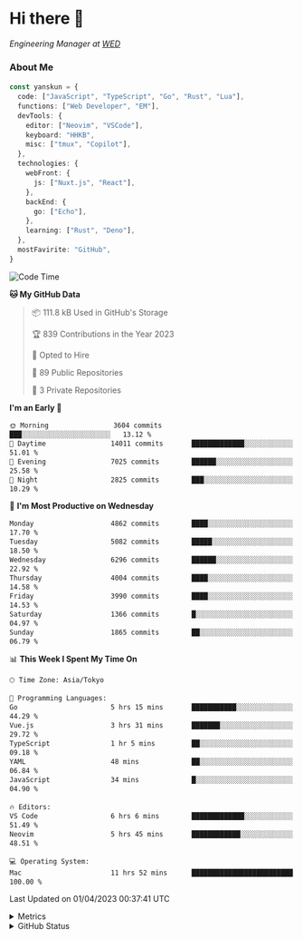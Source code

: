 # Hi there&nbsp;:wave:

<!-- ![Alt text](https://spotify-recently-played-readme.vercel.app/api?user=31kynbuubkiu3r4qh4hjuaglhfay) -->

_Engineering Manager at [WED](https://github.com/wedinc)_

### About Me

```ts
const yanskun = {
  code: ["JavaScript", "TypeScript", "Go", "Rust", "Lua"],
  functions: ["Web Developer", "EM"],
  devTools: {
    editor: ["Neovim", "VSCode"],
    keyboard: "HHKB",
    misc: ["tmux", "Copilot"],
  },
  technologies: {
    webFront: {
      js: ["Nuxt.js", "React"],
    },
    backEnd: {
      go: ["Echo"],
    },
    learning: ["Rust", "Deno"],
  },
  mostFavirite: "GitHub",
}
```

<!--START_SECTION:waka-->
![Code Time](http://img.shields.io/badge/Code%20Time-241%20hrs%2024%20mins-blue)

**🐱 My GitHub Data** 

> 📦 111.8 kB Used in GitHub's Storage 
 > 
> 🏆 839 Contributions in the Year 2023
 > 
> 💼 Opted to Hire
 > 
> 📜 89 Public Repositories 
 > 
> 🔑 3 Private Repositories 
 > 
**I'm an Early 🐤** 

```text
🌞 Morning                3604 commits        ███░░░░░░░░░░░░░░░░░░░░░░   13.12 % 
🌆 Daytime                14011 commits       █████████████░░░░░░░░░░░░   51.01 % 
🌃 Evening                7025 commits        ██████░░░░░░░░░░░░░░░░░░░   25.58 % 
🌙 Night                  2825 commits        ███░░░░░░░░░░░░░░░░░░░░░░   10.29 % 
```
📅 **I'm Most Productive on Wednesday** 

```text
Monday                   4862 commits        ████░░░░░░░░░░░░░░░░░░░░░   17.70 % 
Tuesday                  5082 commits        █████░░░░░░░░░░░░░░░░░░░░   18.50 % 
Wednesday                6296 commits        ██████░░░░░░░░░░░░░░░░░░░   22.92 % 
Thursday                 4004 commits        ████░░░░░░░░░░░░░░░░░░░░░   14.58 % 
Friday                   3990 commits        ████░░░░░░░░░░░░░░░░░░░░░   14.53 % 
Saturday                 1366 commits        █░░░░░░░░░░░░░░░░░░░░░░░░   04.97 % 
Sunday                   1865 commits        ██░░░░░░░░░░░░░░░░░░░░░░░   06.79 % 
```


📊 **This Week I Spent My Time On** 

```text
🕑︎ Time Zone: Asia/Tokyo

💬 Programming Languages: 
Go                       5 hrs 15 mins       ███████████░░░░░░░░░░░░░░   44.29 % 
Vue.js                   3 hrs 31 mins       ███████░░░░░░░░░░░░░░░░░░   29.72 % 
TypeScript               1 hr 5 mins         ██░░░░░░░░░░░░░░░░░░░░░░░   09.18 % 
YAML                     48 mins             ██░░░░░░░░░░░░░░░░░░░░░░░   06.84 % 
JavaScript               34 mins             █░░░░░░░░░░░░░░░░░░░░░░░░   04.90 % 

🔥 Editors: 
VS Code                  6 hrs 6 mins        █████████████░░░░░░░░░░░░   51.49 % 
Neovim                   5 hrs 45 mins       ████████████░░░░░░░░░░░░░   48.51 % 

💻 Operating System: 
Mac                      11 hrs 52 mins      █████████████████████████   100.00 % 
```


 Last Updated on 01/04/2023 00:37:41 UTC
<!--END_SECTION:waka-->

<details>
  <summary>Metrics</summary>
  <img src="https://github.com/yanskun/yanskun/blob/main/github-metrics.svg" alt="Metrics">
</details>

<details>
  <summary>GitHub Status</summary>
  <picture>
    <source media="(prefers-color-scheme: dark)" srcset="https://raw.githubusercontent.com/yanskun/yanskun/master/profile-summary-card-output/nord_dark/0-profile-details.svg">
   <img src="https://raw.githubusercontent.com/yanskun/yanskun/master/profile-summary-card-output/default/0-profile-details.svg">
  </picture>
  <br>
  <picture>
    <source media="(prefers-color-scheme: dark)" srcset="https://raw.githubusercontent.com/yanskun/yanskun/master/profile-summary-card-output/nord_dark/1-repos-per-language.svg">
   <img src="https://raw.githubusercontent.com/yanskun/yanskun/master/profile-summary-card-output/default/1-repos-per-language.svg">
  </picture>
  <picture>
    <source media="(prefers-color-scheme: dark)" srcset="https://raw.githubusercontent.com/yanskun/yanskun/master/profile-summary-card-output/nord_dark/2-most-commit-language.svg">
   <img src="https://raw.githubusercontent.com/yanskun/yanskun/master/profile-summary-card-output/default/2-most-commit-language.svg">
  </picture>
  <br>
  <picture>
    <source media="(prefers-color-scheme: dark)" srcset="https://raw.githubusercontent.com/yanskun/yanskun/master/profile-summary-card-output/nord_dark/3-stats.svg">
   <img src="https://raw.githubusercontent.com/yanskun/yanskun/master/profile-summary-card-output/default/3-stats.svg">
  </picture>
  <picture>
    <source media="(prefers-color-scheme: dark)" srcset="https://raw.githubusercontent.com/yanskun/yanskun/master/profile-summary-card-output/nord_dark/4-productive-time.svg">
   <img src="https://raw.githubusercontent.com/yanskun/yanskun/master/profile-summary-card-output/default/4-productive-time.svg">
  </picture>
</details>

